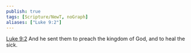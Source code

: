 ```yaml
---
publish: true
tags: [Scripture/NewT, noGraph]
aliases: ["Luke 9:2"]
---
```

[Luke 9:2](https://churchofjesuschrist.org/study/scriptures/nt/luke/9?lang=eng&id=p2#p2) And he sent them to preach the kingdom of God, and to heal the sick.

